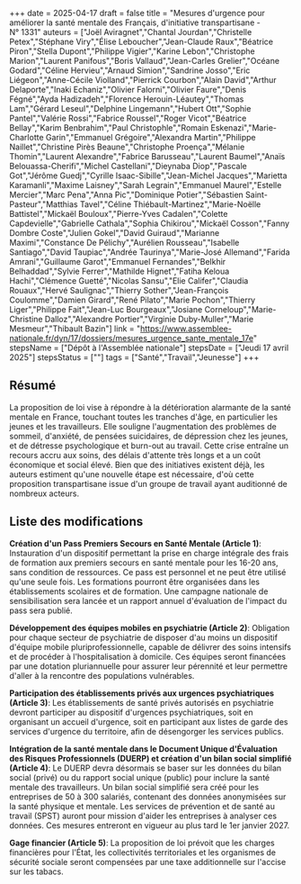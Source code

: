 +++
date = 2025-04-17
draft = false
title = "Mesures d'urgence pour améliorer la santé mentale des Français, d'initiative transpartisane - N° 1331"
auteurs = ["Joël Aviragnet","Chantal Jourdan","Christelle Petex","Stéphane Viry","Élise Leboucher","Jean-Claude Raux","Béatrice Piron","Stella Dupont","Philippe Vigier","Karine Lebon","Christophe Marion","Laurent Panifous","Boris Vallaud","Jean-Carles Grelier","Océane Godard","Céline Hervieu","Arnaud Simion","Sandrine Josso","Eric Liégeon","Anne-Cécile Violland","Pierrick Courbon","Alain David","Arthur Delaporte","Inaki Echaniz","Olivier Falorni","Olivier Faure","Denis Fégné","Ayda Hadizadeh","Florence Herouin-Léautey","Thomas Lam","Gérard Leseul","Delphine Lingemann","Hubert Ott","Sophie Pantel","Valérie Rossi","Fabrice Roussel","Roger Vicot","Béatrice Bellay","Karim Benbrahim","Paul Christophle","Romain Eskenazi","Marie-Charlotte Garin","Emmanuel Grégoire","Alexandra Martin","Philippe Naillet","Christine Pirès Beaune","Christophe Proença","Mélanie Thomin","Laurent Alexandre","Fabrice Barusseau","Laurent Baumel","Anaïs Belouassa-Cherifi","Michel Castellani","Dieynaba Diop","Pascale Got","Jérôme Guedj","Cyrille Isaac-Sibille","Jean-Michel Jacques","Marietta Karamanli","Maxime Laisney","Sarah Legrain","Emmanuel Maurel","Estelle Mercier","Marc Pena","Anna Pic","Dominique Potier","Sébastien Saint-Pasteur","Matthias Tavel","Céline Thiébault-Martinez","Marie-Noëlle Battistel","Mickaël Bouloux","Pierre-Yves Cadalen","Colette Capdevielle","Gabrielle Cathala","Sophia Chikirou","Mickaël Cosson","Fanny Dombre Coste","Julien Gokel","David Guiraud","Marianne Maximi","Constance De Pélichy","Aurélien Rousseau","Isabelle Santiago","David Taupiac","Andrée Taurinya","Marie-José Allemand","Farida Amrani","Guillaume Garot","Emmanuel Fernandes","Belkhir Belhaddad","Sylvie Ferrer","Mathilde Hignet","Fatiha Keloua Hachi","Clémence Guetté","Nicolas Sansu","Elie Califer","Claudia Rouaux","Hervé Saulignac","Thierry Sother","Jean-François Coulomme","Damien Girard","René Pilato","Marie Pochon","Thierry Liger","Philippe Fait","Jean-Luc Bourgeaux","Josiane Corneloup","Marie-Christine Dalloz","Alexandre Portier","Virginie Duby-Muller","Marie Mesmeur","Thibault Bazin"]
link = "https://www.assemblee-nationale.fr/dyn/17/dossiers/mesures_urgence_sante_mentale_17e"
stepsName = ["Dépôt à l'Assemblée nationale"]
stepsDate = ["Jeudi 17 avril 2025"]
stepsStatus = [""]
tags = ["Santé","Travail","Jeunesse"]
+++

## Résumé

La proposition de loi vise à répondre à la détérioration alarmante de la santé mentale en France, touchant toutes les tranches d'âge, en particulier les jeunes et les travailleurs. Elle souligne l'augmentation des problèmes de sommeil, d'anxiété, de pensées suicidaires, de dépression chez les jeunes, et de détresse psychologique et burn-out au travail. Cette crise entraîne un recours accru aux soins, des délais d'attente très longs et a un coût économique et social élevé. Bien que des initiatives existent déjà, les auteurs estiment qu'une nouvelle étape est nécessaire, d'où cette proposition transpartisane issue d'un groupe de travail ayant auditionné de nombreux acteurs.

## Liste des modifications

**Création d'un Pass Premiers Secours en Santé Mentale (Article 1)**: Instauration d'un dispositif permettant la prise en charge intégrale des frais de formation aux premiers secours en santé mentale pour les 16-20 ans, sans condition de ressources. Ce pass est personnel et ne peut être utilisé qu'une seule fois. Les formations pourront être organisées dans les établissements scolaires et de formation. Une campagne nationale de sensibilisation sera lancée et un rapport annuel d'évaluation de l'impact du pass sera publié.

**Développement des équipes mobiles en psychiatrie (Article 2)**: Obligation pour chaque secteur de psychiatrie de disposer d'au moins un dispositif d'équipe mobile pluriprofessionnelle, capable de délivrer des soins intensifs et de procéder à l'hospitalisation à domicile. Ces équipes seront financées par une dotation pluriannuelle pour assurer leur pérennité et leur permettre d'aller à la rencontre des populations vulnérables.

**Participation des établissements privés aux urgences psychiatriques (Article 3)**: Les établissements de santé privés autorisés en psychiatrie devront participer au dispositif d'urgences psychiatriques, soit en organisant un accueil d'urgence, soit en participant aux listes de garde des services d'urgence du territoire, afin de désengorger les services publics.

**Intégration de la santé mentale dans le Document Unique d'Évaluation des Risques Professionnels (DUERP) et création d'un bilan social simplifié (Article 4)**: Le DUERP devra désormais se baser sur les données du bilan social (privé) ou du rapport social unique (public) pour inclure la santé mentale des travailleurs. Un bilan social simplifié sera créé pour les entreprises de 50 à 300 salariés, contenant des données anonymisées sur la santé physique et mentale. Les services de prévention et de santé au travail (SPST) auront pour mission d'aider les entreprises à analyser ces données. Ces mesures entreront en vigueur au plus tard le 1er janvier 2027.

**Gage financier (Article 5)**: La proposition de loi prévoit que les charges financières pour l'État, les collectivités territoriales et les organismes de sécurité sociale seront compensées par une taxe additionnelle sur l'accise sur les tabacs.
